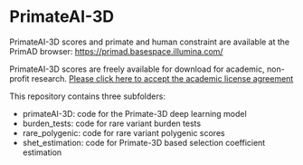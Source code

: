 # PrimateAI-3D

PrimateAI-3D scores and primate and human constraint are available at the PrimAD browser:  https://primad.basespace.illumina.com/


PrimateAI-3D scores are freely available for download for academic, non-profit research.
[Please click here to accept the academic license agreement](https://illumina2.na1.adobesign.com/public/esignWidget?wid=CBFCIBAA3AAABLblqZhDaZSRjhLd-Jumb12j-ihAbO0vBakcvXgS2MpkFnF_VJXWW4J_DBF5yDTCzOQJ8zrU*)


This repository contains three subfolders:
 - primateAI-3D: code for the Primate-3D deep learning model
 - burden_tests: code for rare variant burden tests
 - rare_polygenic: code for rare variant polygenic scores
 - shet_estimation: code for Primate-3D based selection coefficient estimation




